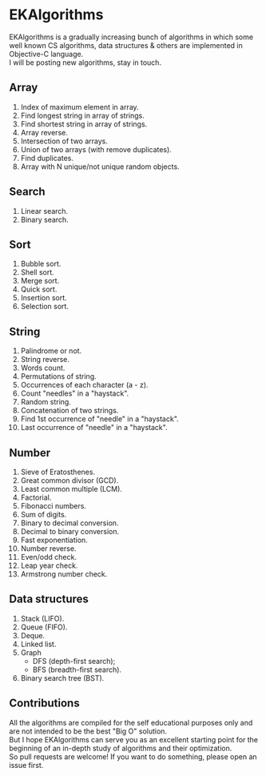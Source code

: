 EKAlgorithms
============

EKAlgorithms is a gradually increasing bunch of algorithms in which some well known CS algorithms, data structures & others are implemented in Objective-C language.  
I will be posting new algorithms, stay in touch.

Array
----- 
1. Index of maximum element in array. 
2. Find longest string in array of strings. 
3. Find shortest string in array of strings.
4. Array reverse.
5. Intersection of two arrays.
6. Union of two arrays (with remove duplicates).
7. Find duplicates.
8. Array with N unique/not unique random objects.

Search
------ 
1. Linear search.
2. Binary search.

Sort
----
1. Bubble sort.
2. Shell sort.
3. Merge sort.  
4. Quick sort.  
5. Insertion sort.
6. Selection sort.

String
------
1. Palindrome or not.
2. String reverse.
3. Words count.
4. Permutations of string. 
5. Occurrences of each character (a - z).
6. Count "needles" in a "haystack".
7. Random string.
8. Concatenation of two strings.
9. Find 1st occurrence of "needle" in a "haystack".
10. Last occurrence of "needle" in a "haystack".

Number
-------
1. Sieve of Eratosthenes.
2. Great common divisor (GCD).
3. Least common multiple (LCM).
4. Factorial.
5. Fibonacci numbers.
6. Sum of digits.
7. Binary to decimal conversion.
8. Decimal to binary conversion.
9. Fast exponentiation.
10. Number reverse.
11. Even/odd check.
12. Leap year check.
13. Armstrong number check.

Data structures
---------------
1. Stack (LIFO).
2. Queue (FIFO).
3. Deque.
4. Linked list.
5. Graph 
    - DFS (depth-first search);
    - BFS (breadth-first search).
6. Binary search tree (BST).

Contributions
-------------   
All the algorithms are compiled for the self educational purposes only and are not intended to be the best "Big O" solution.   
But I hope EKAlgorithms can serve you as an excellent starting point for the beginning of an in-depth study of algorithms and their optimization.   
So pull requests are welcome! If you want to do something, please open an issue first.
